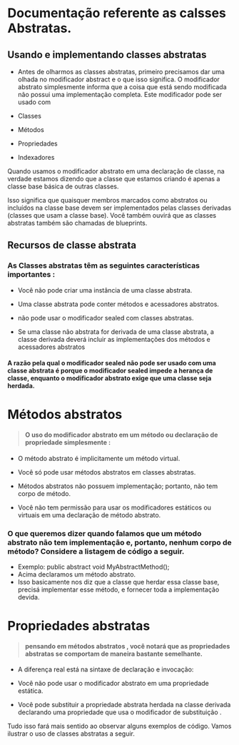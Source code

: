 ﻿

# Documentação referente as calsses Abstratas.

## Usando e implementando classes abstratas
* Antes de olharmos as  classes abstratas,
 primeiro precisamos dar uma olhada no modificador abstract e o que isso significa.
 O modificador abstrato simplesmente informa que a coisa que está sendo modificada não possui uma implementação completa. Este modificador pode ser usado com

* Classes

* Métodos

* Propriedades

* Indexadores

Quando usamos o modificador abstrato em uma declaração de classe,
na verdade estamos dizendo que a classe que estamos criando
é apenas a classe base básica de outras classes.

Isso significa que quaisquer membros marcados
como abstratos ou incluídos na classe base devem ser implementados
pelas classes derivadas (classes que usam a classe base). 
Você também ouvirá que as classes abstratas 
também são chamadas de blueprints.


## Recursos de classe abstrata
### As Classes  abstratas  têm as seguintes características importantes :
* Você não pode criar uma instância de uma classe abstrata.

* Uma classe abstrata pode conter métodos e acessadores abstratos.

*  não pode usar o modificador sealed com classes abstratas.

* Se uma classe não abstrata for derivada de uma classe abstrata, a classe derivada deverá incluir as implementações dos métodos e acessadores abstratos


#### A razão pela qual o modificador sealed não pode ser usado com uma classe abstrata é porque o modificador sealed impede a herança de classe, enquanto o modificador abstrato exige que uma classe seja herdada.


# Métodos abstratos

 > ####  O uso do modificador abstrato em um método ou declaração de propriedade simplesmente :
* O método abstrato é implicitamente um método virtual.

* Você só pode usar métodos abstratos em classes abstratas.

* Métodos abstratos não possuem implementação; portanto, não tem corpo de método.

* Você não tem permissão para usar os modificadores estáticos ou virtuais em uma declaração de método abstrato.

### O que queremos dizer quando falamos que um método abstrato não tem implementação e, portanto, nenhum corpo de método? Considere a listagem de código a seguir.
* Exemplo:  public abstract void MyAbstractMethod();
 * Acima declaramos um método abstrato.
* Isso basicamente nos diz que a classe que herdar essa classe base, precisá implementar esse método, e fornecer toda a implementação devida.

# Propriedades abstratas
> ####  pensando em métodos abstratos , você notará que as propriedades abstratas se comportam de maneira bastante semelhante.
* A diferença real está na sintaxe de declaração e invocação:
* Você não pode usar o modificador abstrato em uma propriedade estática.

* Você pode substituir a propriedade abstrata herdada na classe derivada declarando uma propriedade que usa o modificador de substituição .

Tudo isso fará mais sentido ao observar alguns exemplos de código. Vamos ilustrar o uso de classes abstratas a seguir.